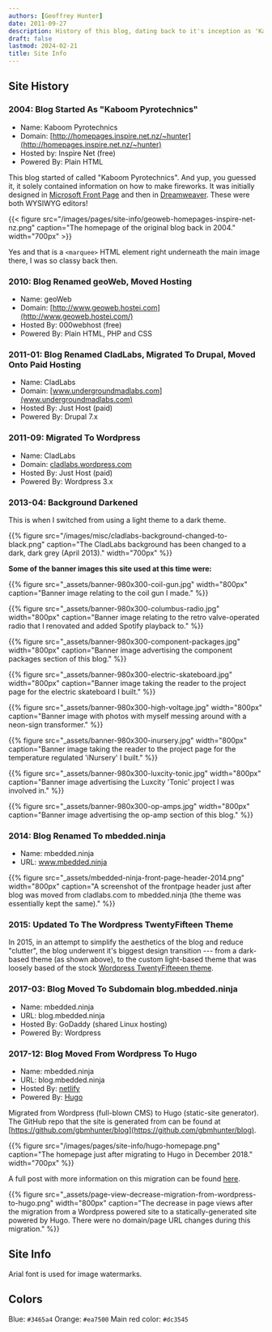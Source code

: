 ```yaml
---
authors: [Geoffrey Hunter]
date: 2011-09-27
description: History of this blog, dating back to it's inception as 'Kaboom Pyrotechnics' back in 2004.
draft: false
lastmod: 2024-02-21
title: Site Info
---
```


## Site History

### 2004: Blog Started As "Kaboom Pyrotechnics"  

* Name: Kaboom Pyrotechnics
* Domain: [http://homepages.inspire.net.nz/~hunter](http://homepages.inspire.net.nz/~hunter)
* Hosted by: Inspire Net (free)  
* Powered By: Plain HTML

This blog started of called "Kaboom Pyrotechnics". And yup, you guessed it, it solely contained information on how to make fireworks. It was initially designed in [Microsoft Front Page](https://en.wikipedia.org/wiki/Microsoft_FrontPage) and then in [Dreamweaver](https://en.wikipedia.org/wiki/Adobe_Dreamweaver). These were both WYSIWYG editors!

{{< figure src="/images/pages/site-info/geoweb-homepages-inspire-net-nz.png" caption="The homepage of the original blog back in 2004."  width="700px" >}}

Yes and that is a `<marquee>` HTML element right underneath the main image there, I was so classy back then.

### 2010: Blog Renamed geoWeb, Moved Hosting  

* Name: geoWeb
* Domain: [http://www.geoweb.hostei.com](http://www.geoweb.hostei.com/)
* Hosted By: 000webhost (free)  
* Powered By: Plain HTML, PHP and CSS

### 2011-01: Blog Renamed CladLabs, Migrated To Drupal, Moved Onto Paid Hosting  

* Name: CladLabs
* Domain: [www.undergroundmadlabs.com](www.undergroundmadlabs.com)
* Hosted By: Just Host (paid)  
* Powered By: Drupal 7.x

### 2011-09: Migrated To Wordpress

* Name: CladLabs
* Domain: [cladlabs.wordpress.com](cladlabs.wordpress.com)
* Hosted By: Just Host (paid)  
* Powered By: Wordpress 3.x

### 2013-04: Background Darkened

This is when I switched from using a light theme to a dark theme.

{{% figure src="/images/misc/cladlabs-background-changed-to-black.png" caption="The CladLabs background has been changed to a dark, dark grey (April 2013)."  width="700px" %}}

**Some of the banner images this site used at this time were:**

{{% figure src="_assets/banner-980x300-coil-gun.jpg" width="800px" caption="Banner image relating to the coil gun I made." %}}

{{% figure src="_assets/banner-980x300-columbus-radio.jpg" width="800px" caption="Banner image relating to the retro valve-operated radio that I renovated and added Spotify playback to." %}}

{{% figure src="_assets/banner-980x300-component-packages.jpg" width="800px" caption="Banner image advertising the component packages section of this blog." %}}

{{% figure src="_assets/banner-980x300-electric-skateboard.jpg" width="800px" caption="Banner image taking the reader to the project page for the electric skateboard I built." %}}

{{% figure src="_assets/banner-980x300-high-voltage.jpg" width="800px" caption="Banner image with photos with myself messing around with a neon-sign transformer." %}}

{{% figure src="_assets/banner-980x300-inursery.jpg" width="800px" caption="Banner image taking the reader to the project page for the temperature regulated 'iNursery' I built." %}}

{{% figure src="_assets/banner-980x300-luxcity-tonic.jpg" width="800px" caption="Banner image advertising the Luxcity 'Tonic' project I was involved in." %}}

{{% figure src="_assets/banner-980x300-op-amps.jpg" width="800px" caption="Banner image advertising the op-amp section of this blog." %}}

### 2014: Blog Renamed To mbedded.ninja

* Name: mbedded.ninja
* URL: www.mbedded.ninja  

{{% figure src="_assets/mbedded-ninja-front-page-header-2014.png" width="800px" caption="A screenshot of the frontpage header just after blog was moved from cladlabs.com to mbedded.ninja (the theme was essentially kept the same)." %}}

### 2015: Updated To The Wordpress TwentyFifteen Theme

In 2015, in an attempt to simplify the aesthetics of the blog and reduce "clutter", the blog underwent it's biggest design transition --- from a dark-based theme (as shown above), to the custom light-based theme that was loosely based of the stock [Wordpress TwentyFifteeen theme](https://en-ca.wordpress.org/themes/twentyfifteen/).

### 2017-03: Blog Moved To Subdomain blog.mbedded.ninja

* Name: mbedded.ninja
* URL: blog.mbedded.ninja
* Hosted By: GoDaddy (shared Linux hosting)
* Powered By: Wordpress

### 2017-12: Blog Moved From Wordpress To Hugo

* Name: mbedded.ninja
* URL: blog.mbedded.ninja
* Hosted By: [netlify](https://www.netlify.com/)
* Powered By: [Hugo](https://gohugo.io/)

Migrated from Wordpress (full-blown CMS) to Hugo (static-site generator). The GitHub repo that the site is generated from can be found at [https://github.com/gbmhunter/blog](https://github.com/gbmhunter/blog).

{{% figure src="/images/pages/site-info/hugo-homepage.png" caption="The homepage just after migrating to Hugo in December 2018." width="700px" %}}

A full post with more information on this migration can be found [here](/posts/2018/12-15-site-migration-to-hugo-complete/).

{{% figure src="_assets/page-view-decrease-migration-from-wordpress-to-hugo.png" width="800px" caption="The decrease in page views after the migration from a Wordpress powered site to a statically-generated site powered by Hugo. There were no domain/page URL changes during this migration." %}}

## Site Info

Arial font is used for image watermarks.

## Colors

Blue: `#3465a4`
Orange: `#ea7500`
Main red color: `#dc3545`
